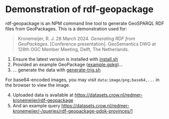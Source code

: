 # Demonstration of rdf-geopackage

rdf-geopackage is an NPM command line tool to generate GeoSPARQL RDF files from GeoPackages.
This is a demonstration used for:

> Kronemeijer, R. J. 28 March 2024. _Generating RDF from GeoPackages_. [Conference presentation]. GeoSemantics DWG at 128th OGC Member Meeting, Delft, The Netherlands.

1. Ensure the latest version is installed with [install.sh](install.sh)
2. Provided an example GeoPackage ([example.gpkg](example.gpkg))...
3. ... generate the data with [generate-trig.sh](generate-trig.sh)

For base64-encoded images, you may visit `data:image/png;base64,...` in the browser to view the image.

4. Uploaded data is available at https://datasets.crow.nl/redmer-kronemeijer/rdf-geopackage
5. And an example query https://datasets.crow.nl/redmer-kronemeijer/-/queries/rdf-geopackage-pdok-provinces/1
